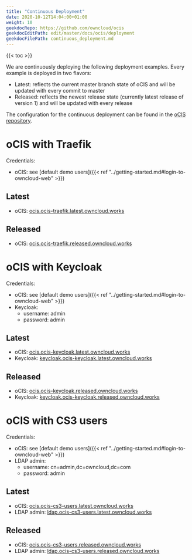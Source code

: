 ```yaml
---
title: "Continuous Deployment"
date: 2020-10-12T14:04:00+01:00
weight: 10
geekdocRepo: https://github.com/owncloud/ocis
geekdocEditPath: edit/master/docs/ocis/deployment
geekdocFilePath: continuous_deployment.md
---
```


{{< toc >}}

We are continuously deploying the following deployment examples. Every example is deployed in two flavors:
- Latest: reflects the current master branch state of oCIS and will be updated with every commit to master
- Released: reflects the newest release state (currently latest release of version 1) and will be updated with every release

The configuration for the continuous deployment can be found in the [oCIS repository](https://github.com/owncloud/ocis/tree/master/deployments/continuous-deployment-config).

# oCIS with Traefik

Credentials:
- oCIS: see [default demo users]({{< ref "../getting-started.md#login-to-owncloud-web" >}})

## Latest

- oCIS: [ocis.ocis-traefik.latest.owncloud.works](https://ocis.ocis-traefik.latest.owncloud.works)

## Released

- oCIS: [ocis.ocis-traefik.released.owncloud.works](https://ocis.ocis-traefik.released.owncloud.works)

# oCIS with Keycloak

Credentials:
- oCIS: see [default demo users]({{< ref "../getting-started.md#login-to-owncloud-web" >}})
- Keycloak:
    - username: admin
    - password: admin

## Latest

- oCIS: [ocis.ocis-keycloak.latest.owncloud.works](https://ocis.ocis-keycloak.latest.owncloud.works)
- Keycloak: [keycloak.ocis-keycloak.latest.owncloud.works](https://keycloak.ocis-keycloak.latest.owncloud.works)

## Released

- oCIS: [ocis.ocis-keycloak.released.owncloud.works](https://ocis.ocis-keycloak.released.owncloud.works)
- Keycloak: [keycloak.ocis-keycloak.released.owncloud.works](https://keycloak.ocis-keycloak.released.owncloud.works)

# oCIS with CS3 users

Credentials:
- oCIS: see [default demo users]({{< ref "../getting-started.md#login-to-owncloud-web" >}})
- LDAP admin: 
    - username: cn=admin,dc=owncloud,dc=com
    - password: admin

## Latest

- oCIS: [ocis.ocis-cs3-users.latest.owncloud.works](https://ocis.ocis-cs3-users.latest.owncloud.works)
- LDAP admin: [ldap.ocis-cs3-users.latest.owncloud.works](https://ldap.ocis-cs3-users.latest.owncloud.works)

## Released

- oCIS: [ocis.ocis-cs3-users.released.owncloud.works](https://ocis.ocis-cs3-users.released.owncloud.works)
- LDAP admin: [ldap.ocis-cs3-users.released.owncloud.works](https://ldap.ocis-cs3-users.released.owncloud.works)
